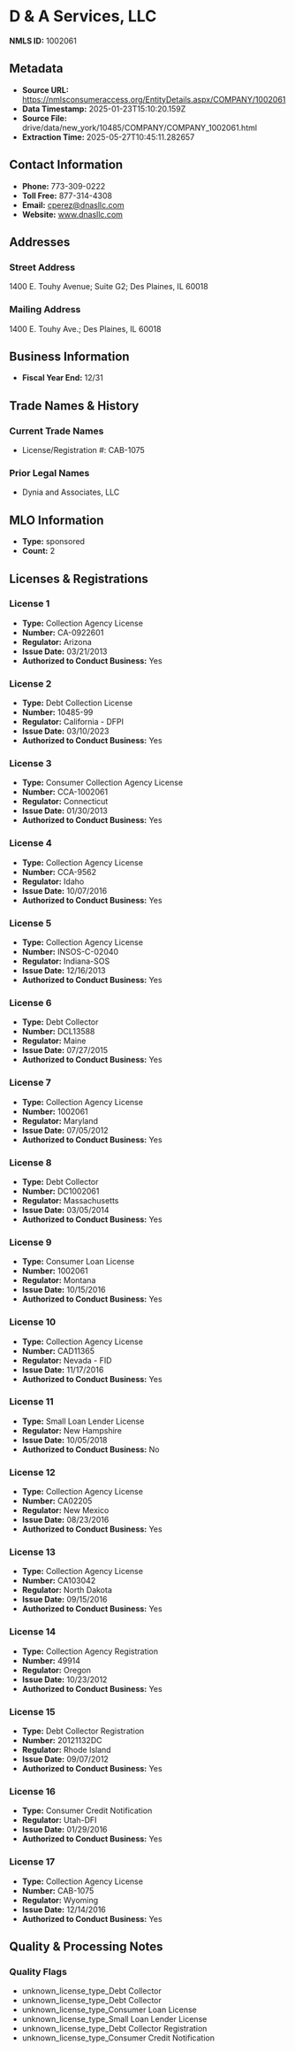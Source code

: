 # D & A Services, LLC

**NMLS ID:** 1002061

## Metadata
- **Source URL:** https://nmlsconsumeraccess.org/EntityDetails.aspx/COMPANY/1002061
- **Data Timestamp:** 2025-01-23T15:10:20.159Z
- **Source File:** drive/data/new_york/10485/COMPANY/COMPANY_1002061.html
- **Extraction Time:** 2025-05-27T10:45:11.282657

## Contact Information
- **Phone:** 773-309-0222
- **Toll Free:** 877-314-4308
- **Email:** cperez@dnasllc.com
- **Website:** www.dnasllc.com

## Addresses
### Street Address
1400 E. Touhy Avenue; Suite G2; Des Plaines, IL 60018

### Mailing Address
1400 E. Touhy Ave.; Des Plaines, IL 60018

## Business Information
- **Fiscal Year End:** 12/31

## Trade Names & History
### Current Trade Names
- License/Registration #: CAB-1075

### Prior Legal Names
- Dynia and Associates, LLC

## MLO Information
- **Type:** sponsored
- **Count:** 2

## Licenses & Registrations

### License 1
- **Type:** Collection Agency License
- **Number:** CA-0922601
- **Regulator:** Arizona
- **Issue Date:** 03/21/2013
- **Authorized to Conduct Business:** Yes

### License 2
- **Type:** Debt Collection License
- **Number:** 10485-99
- **Regulator:** California - DFPI
- **Issue Date:** 03/10/2023
- **Authorized to Conduct Business:** Yes

### License 3
- **Type:** Consumer Collection Agency License
- **Number:** CCA-1002061
- **Regulator:** Connecticut
- **Issue Date:** 01/30/2013
- **Authorized to Conduct Business:** Yes

### License 4
- **Type:** Collection Agency License
- **Number:** CCA-9562
- **Regulator:** Idaho
- **Issue Date:** 10/07/2016
- **Authorized to Conduct Business:** Yes

### License 5
- **Type:** Collection Agency License
- **Number:** INSOS-C-02040
- **Regulator:** Indiana-SOS
- **Issue Date:** 12/16/2013
- **Authorized to Conduct Business:** Yes

### License 6
- **Type:** Debt Collector
- **Number:** DCL13588
- **Regulator:** Maine
- **Issue Date:** 07/27/2015
- **Authorized to Conduct Business:** Yes

### License 7
- **Type:** Collection Agency License
- **Number:** 1002061
- **Regulator:** Maryland
- **Issue Date:** 07/05/2012
- **Authorized to Conduct Business:** Yes

### License 8
- **Type:** Debt Collector
- **Number:** DC1002061
- **Regulator:** Massachusetts
- **Issue Date:** 03/05/2014
- **Authorized to Conduct Business:** Yes

### License 9
- **Type:** Consumer Loan License
- **Number:** 1002061
- **Regulator:** Montana
- **Issue Date:** 10/15/2016
- **Authorized to Conduct Business:** Yes

### License 10
- **Type:** Collection Agency License
- **Number:** CAD11365
- **Regulator:** Nevada - FID
- **Issue Date:** 11/17/2016
- **Authorized to Conduct Business:** Yes

### License 11
- **Type:** Small Loan Lender License
- **Regulator:** New Hampshire
- **Issue Date:** 10/05/2018
- **Authorized to Conduct Business:** No

### License 12
- **Type:** Collection Agency License
- **Number:** CA02205
- **Regulator:** New Mexico
- **Issue Date:** 08/23/2016
- **Authorized to Conduct Business:** Yes

### License 13
- **Type:** Collection Agency License
- **Number:** CA103042
- **Regulator:** North Dakota
- **Issue Date:** 09/15/2016
- **Authorized to Conduct Business:** Yes

### License 14
- **Type:** Collection Agency Registration
- **Number:** 49914
- **Regulator:** Oregon
- **Issue Date:** 10/23/2012
- **Authorized to Conduct Business:** Yes

### License 15
- **Type:** Debt Collector Registration
- **Number:** 20121132DC
- **Regulator:** Rhode Island
- **Issue Date:** 09/07/2012
- **Authorized to Conduct Business:** Yes

### License 16
- **Type:** Consumer Credit Notification
- **Regulator:** Utah-DFI
- **Issue Date:** 01/29/2016
- **Authorized to Conduct Business:** Yes

### License 17
- **Type:** Collection Agency License
- **Number:** CAB-1075
- **Regulator:** Wyoming
- **Issue Date:** 12/14/2016
- **Authorized to Conduct Business:** Yes

## Quality & Processing Notes
### Quality Flags
- unknown_license_type_Debt Collector
- unknown_license_type_Debt Collector
- unknown_license_type_Consumer Loan License
- unknown_license_type_Small Loan Lender License
- unknown_license_type_Debt Collector Registration
- unknown_license_type_Consumer Credit Notification
